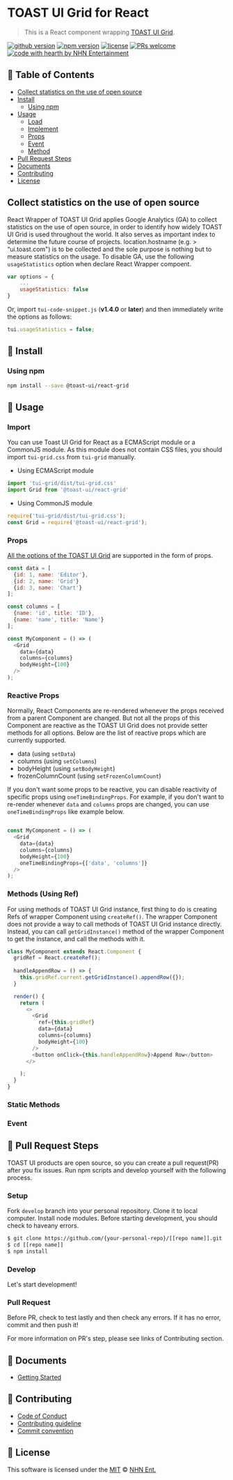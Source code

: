 # TOAST UI Grid for React

> This is a React component wrapping [TOAST UI Grid](https://github.com/nhnent/tui.grid).

[![github version](https://img.shields.io/github/release/nhnent/toast-ui.react-grid.svg)](https://github.com/nhnent/toast-ui.react-grid/releases/latest)
[![npm version](https://img.shields.io/npm/v/@toast-ui/react-grid.svg)](https://www.npmjs.com/package/@toast-ui/react-grid)
[![license](https://img.shields.io/github/license/nhnent/toast-ui.react-grid.svg)](https://github.com/nhnent/toast-ui.react-grid/blob/master/LICENSE)
[![PRs welcome](https://img.shields.io/badge/PRs-welcome-ff69b4.svg)](https://github.com/nhnent/toast-ui.react-grid/issues?q=is%3Aissue+is%3Aopen+label%3A%22help+wanted%22)
[![code with hearth by NHN Entertainment](https://img.shields.io/badge/%3C%2F%3E%20with%20%E2%99%A5%20by-NHN%20Entertainment-ff1414.svg)](https://github.com/nhnent)

## 🚩 Table of Contents
* [Collect statistics on the use of open source](#collect-statistics-on-the-use-of-open-source)
* [Install](#-install)
    * [Using npm](#using-npm)
* [Usage](#-usage)
    * [Load](#load)
    * [Implement](#implement)
    * [Props](#props)
    * [Event](#event)
    * [Method](#method)
* [Pull Request Steps](#-pull-request-steps)
* [Documents](#-documents)
* [Contributing](#-contributing)
* [License](#-license)

## Collect statistics on the use of open source

React Wrapper of TOAST UI Grid applies Google Analytics (GA) to collect statistics on the use of open source, in order to identify how widely TOAST UI Grid is used throughout the world. It also serves as important index to determine the future course of projects. location.hostname (e.g. > “ui.toast.com") is to be collected and the sole purpose is nothing but to measure statistics on the usage. To disable GA, use the following `usageStatistics` option when declare React Wrapper compoent.

```js
var options = {
    ...
    usageStatistics: false
}
```

Or, import `tui-code-snippet.js` (**v1.4.0** or **later**) and then immediately write the options as follows:
```js
tui.usageStatistics = false;
```

## 💾 Install

### Using npm

```sh
npm install --save @toast-ui/react-grid
```

## 🔡 Usage

### Import

You can use Toast UI Grid for React as a ECMAScript module or a CommonJS module. As this module does not contain CSS files, you should import `tui-grid.css` from `tui-grid` manually.

* Using ECMAScript module

```js
import 'tui-grid/dist/tui-grid.css'
import Grid from '@toast-ui/react-grid'
```

* Using CommonJS module

```js
require('tui-grid/dist/tui-grid.css');
const Grid = require('@toast-ui/react-grid');
```

### Props

[All the options of the TOAST UI Grid](http://nhnent.github.io/tui.grid/latest/Grid) are supported in the form of props. 

```js
const data = [
  {id: 1, name: 'Editor'},
  {id: 2, name: 'Grid'}
  {id: 3, name: 'Chart'}
];

const columns = [
  {name: 'id', title: 'ID'},
  {name: 'name', title: 'Name'}
];

const MyComponent = () => (
  <Grid 
    data={data} 
    columns={columns} 
    bodyHeight={100} 
  />
);
```

### Reactive Props

Normally, React Components are re-rendered whenever the props received from a parent Component are changed. But not all the props of this Component are reactive as the TOAST UI Grid does not provide setter methods for all options. Below are the list of reactive props which are currently supported.

- data (using `setData`)
- columns (using `setColumns`)
- bodyHeight (using `setBodyHeight`)
- frozenColumnCount (using `setFrozenColumnCount`)

If you don't want some props to be reactive, you can disable reactivity of specific props using `oneTimeBindingProps`. For example, if you don't want to re-render whenever `data` and `columns` props are changed, you can use `oneTimeBindingProps` like example below. 

```js

const MyComponent = () => (
  <Grid 
    data={data} 
    columns={columns} 
    bodyHeight={100} 
    oneTimeBindingProps={['data', 'columns']}
  />
);
```

### Methods (Using Ref)

For using methods of TOAST UI Grid instance, first thing to do is creating Refs of wrapper Component using `createRef()`. The wrapper Component does not provide a way to call methods of TOAST UI Grid instance directly. Instead, you can call `getGridInstance()` method of the wrapper Component to get the instance, and call the methods with it.

```js
class MyComponent extends React.Component {
  gridRef = React.createRef();
  
  handleAppendRow = () => {
    this.gridRef.current.getGridInstance().appendRow({});
  }

  render() {
    return (
      <>
        <Grid 
          ref={this.gridRef}
          data={data} 
          columns={columns} 
          bodyHeight={100} 
        />
        <button onClick={this.handleAppendRow}>Append Row</button>
      </>

    );
  }
}
```

### Static Methods




### Event


## 🔧 Pull Request Steps

TOAST UI products are open source, so you can create a pull request(PR) after you fix issues.
Run npm scripts and develop yourself with the following process.

### Setup

Fork `develop` branch into your personal repository.
Clone it to local computer. Install node modules.
Before starting development, you should check to haveany errors.

``` sh
$ git clone https://github.com/{your-personal-repo}/[[repo name]].git
$ cd [[repo name]]
$ npm install
```

### Develop

Let's start development!

### Pull Request

Before PR, check to test lastly and then check any errors.
If it has no error, commit and then push it!

For more information on PR's step, please see links of Contributing section.

## 📙 Documents
* [Getting Started](https://github.com/nhnent/toast-ui.react-grid/blob/master/docs/getting-started.md)

## 💬 Contributing
* [Code of Conduct](https://github.com/nhnent/toast-ui.react-grid/blob/master/CODE_OF_CONDUCT.md)
* [Contributing guideline](https://github.com/nhnent/toast-ui.react-grid/blob/master/CONTRIBUTING.md)
* [Commit convention](https://github.com/nhnent/toast-ui.react-grid/blob/master/docs/COMMIT_MESSAGE_CONVENTION.md)

## 📜 License
This software is licensed under the [MIT](./LICENSE) © [NHN Ent.](https://github.com/nhnent)

